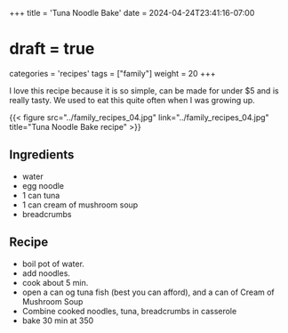 +++
title = 'Tuna Noodle Bake'
date = 2024-04-24T23:41:16-07:00
# draft = true
categories = 'recipes'
tags = ["family"]
weight = 20
+++

I love this recipe because it is so simple, can be made for under $5 and is really tasty. We used to eat this quite often when I was growing up.

{{< figure src="../family_recipes_04.jpg" link="../family_recipes_04.jpg" title="Tuna Noodle Bake recipe" >}}

## Ingredients

- water
- egg noodle
- 1 can tuna
- 1 can cream of mushroom soup
- breadcrumbs

## Recipe

- boil pot of water. 
- add noodles. 
- cook about 5 min. 
- open a can og tuna fish (best you can afford), and a can of Cream of Mushroom Soup 
- Combine cooked noodles, tuna, breadcrumbs in casserole
- bake 30 min at 350